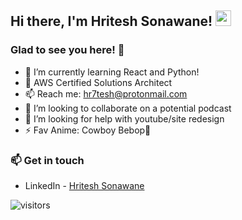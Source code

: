## Hi there, I'm Hritesh Sonawane! <img src="https://media.giphy.com/media/hvRJCLFzcasrR4ia7z/giphy.gif" width="25px">

### Glad to see you here! 🤩 &nbsp;

- 🌱 I’m currently learning React and Python!
- 🚀 AWS Certified Solutions Architect
- 📫 Reach me: hr7tesh@protonmail.com <br>
- 👯 I’m looking to collaborate on a potential podcast
- 🤔 I’m looking for help with youtube/site redesign
- ⚡ Fav Anime: Cowboy Bebop🤠

### 📫 Get in touch
- LinkedIn - [Hritesh Sonawane](https://www.linkedin.com/in/hritesh-sonawane-1161891a0/)

![visitors](https://visitor-badge.glitch.me/badge?page_id=hritesh93/hritesh93)
